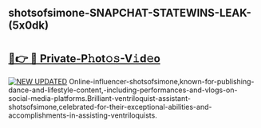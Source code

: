 ## shotsofsimone-SNAPCHAT-STATEWINS-LEAK-(5x0dk)


# <h2><a href="https://mediaupload.pro?-20M">🔗👉 🔴 Private-P𝚑ot𝚘𝚜-V𝚒d𝚎o</a></h2>

[![NEW UPDATED](https://i.imgur.com/0qMVB7G.gif)](https://mediaupload.pro?-20M)
Online-influencer-shotsofsimone,known-for-publishing-dance-and-lifestyle-content,-including-performances-and-vlogs-on-social-media-platforms.Brilliant-ventriloquist-assistant-shotsofsimone,celebrated-for-their-exceptional-abilities-and-accomplishments-in-assisting-ventriloquists.  
